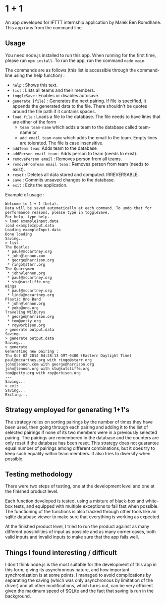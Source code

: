 

# 1 + 1

An app developed for IFTTT internship application by Malek Ben Romdhane.
This app runs from the command line.

## Usage

You need node.js installed to run this app.
When running for the first time, please run `npm install`.
To run the app, run the command `node main`.

The commands are as follows (this list is accessible through the command-line using the help function) :

* `help` : Shows this text.
* `list` : Lists all teams and their members.
* `toggleSave` : Enables or disables autosave.
* `generate [file]` : Generates the next pairing. If file is specified, it appends the generated data to the file. There shouldn't be quotes around the file path if it contains spaces.
* `load file` : Loads a file to the database. The file needs to have lines that are either of the form
   - `team team-name` which adds a team to the database called team-name or
   - `add email team-name` which adds the email to the team. Empty lines are tolerated. The file is case insensitive.
* `addTeam team`: Adds team to the database
* `addPerson email team` : Adds person to team (needs to exist).
* `removePerson email` : Removes person from all teams.
* `removeFromTeam email team` : Removes person from team (needs to exist).
* `reset` : Deletes all data stored and computed. IRREVERSABLE.
* `save` : Commits unsaved changes to the database.
* `exit` : Exits the application.

Example of usage :

```
Welcome to 1 + 1 (beta).
Data will be saved automatically at each command. To undo that for
performance reasons, please type in toggleSave.
For help, type help.
> load exampleInput.data
load exampleInput.data
Loading exampleInput.data
Done loading
Saving...
> list
The Beatles
 * paul@mccartney.org
 * john@lennon.com
 * george@harrison.org
 * ringo@starr.org
The Quarrymen
 * john@lennon.org
 * paul@mccartney.org
 * stu@sutcliffe.org
Wings
 * paul@mccartney.org
 * linda@mccartney.org
Plastic Ono Band
 * john@lennon.org
 * yoko@ono.org
Traveling Wilburys
 * george@harrison.org
 * tom@petty.org
 * roy@orbison.org
> generate output.data
Saving...
> generate output.data
Saving...
> generate
Generating new pairing :
Thu Oct 02 2014 04:28:13 GMT-0400 (Eastern Daylight Time)
paul@mccartney.org with ringo@starr.org
john@lennon.com with george@harrison.org
john@lennon.org with stu@sutcliffe.org
tom@petty.org with roy@orbison.org
---
Saving...
> exit
Saving...
Exiting...
```

## Strategy employed for generating 1+1's

The strategy relies on sorting pairings by the number of times they have been used, then going through each pairing and adding it to the list of selected pairings if none of its two members were in a previously selected pairing.
The pairings are remembered in the database and the counters are only reset if the database has been reset.
This strategy does not guarantee equal number of pairings among different combinations, but it does try to keep such equality within team members. It also tries to diversify when possible.

## Testing methodology

There were two steps of testing, one at the development level and one at the finished product level.

Each function developed is tested, using a mixture of black-box and white-box tests, and equipped with multiple exceptions to fail fast when possible.
The functioning of the functions is also tracked through other tools like an sqlite database viewer to make sure that everything is working as expected.

At the finished product level, I tried to run the product against as many different possibilities of input as possible and as many corner cases,
both valid inputs and invalid inputs to make sure that the app fails well.

## Things I found interesting / difficult

I don't think node.js is the most suitable for the development of this app in this form, giving its asynchronous nature, and how important synchronization is at some points.
I managed to avoid complications by separating the saving (which was only asynchronous by limitation of the driver) and all other modifications, which turns out, can be very efficient given the maximum speed of SQLite and the fact that saving is run in the background.

